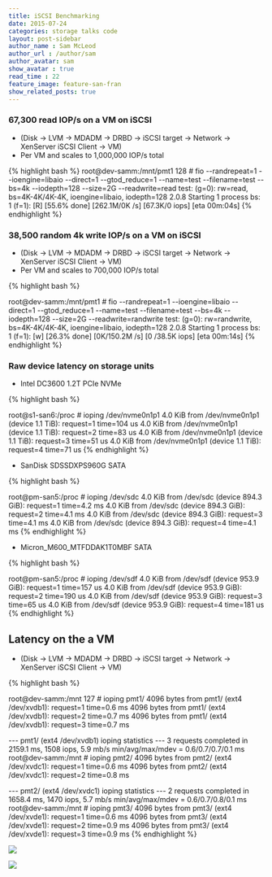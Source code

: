 ```yaml
---
title: iSCSI Benchmarking
date: 2015-07-24
categories: storage talks code
layout: post-sidebar
author_name : Sam McLeod
author_url : /author/sam
author_avatar: sam
show_avatar : true
read_time : 22
feature_image: feature-san-fran
show_related_posts: true
---
```


### 67,300 read IOP/s on a VM on iSCSI

- (Disk -> LVM -> MDADM -> DRBD -> iSCSI target -> Network -> XenServer iSCSI Client -> VM)
- Per VM and scales to 1,000,000 IOP/s total

{% highlight bash %}
root@dev-samm:/mnt/pmt1 128 # fio --randrepeat=1 --ioengine=libaio --direct=1 --gtod_reduce=1 --name=test --filename=test --bs=4k --iodepth=128 --size=2G --readwrite=read
test: (g=0): rw=read, bs=4K-4K/4K-4K, ioengine=libaio, iodepth=128
2.0.8
Starting 1 process
bs: 1 (f=1): [R] [55.6% done] [262.1M/0K /s] [67.3K/0  iops] [eta 00m:04s]
{% endhighlight %}

### 38,500 random 4k write IOP/s on a VM on iSCSI

- (Disk -> LVM -> MDADM -> DRBD -> iSCSI target -> Network -> XenServer iSCSI Client -> VM)
- Per VM and scales to 700,000 IOP/s total

{% highlight bash %}

root@dev-samm:/mnt/pmt1 # fio --randrepeat=1 --ioengine=libaio --direct=1 --gtod_reduce=1 --name=test --filename=test --bs=4k --iodepth=128 --size=2G --readwrite=randwrite
test: (g=0): rw=randwrite, bs=4K-4K/4K-4K, ioengine=libaio, iodepth=128
2.0.8
Starting 1 process
bs: 1 (f=1): [w] [26.3% done] [0K/150.2M /s] [0 /38.5K iops] [eta 00m:14s]
{% endhighlight %}

<!--more-->

### Raw device latency on storage units

- Intel DC3600 1.2T PCIe NVMe

{% highlight bash %}

root@s1-san6:/proc  # ioping /dev/nvme0n1p1
4.0 KiB from /dev/nvme0n1p1 (device 1.1 TiB): request=1 time=104 us
4.0 KiB from /dev/nvme0n1p1 (device 1.1 TiB): request=2 time=83 us
4.0 KiB from /dev/nvme0n1p1 (device 1.1 TiB): request=3 time=51 us
4.0 KiB from /dev/nvme0n1p1 (device 1.1 TiB): request=4 time=71 us
{% endhighlight %}


- SanDisk SDSSDXPS960G SATA

{% highlight bash %}

root@pm-san5:/proc  # ioping /dev/sdc
4.0 KiB from /dev/sdc (device 894.3 GiB): request=1 time=4.2 ms
4.0 KiB from /dev/sdc (device 894.3 GiB): request=2 time=4.1 ms
4.0 KiB from /dev/sdc (device 894.3 GiB): request=3 time=4.1 ms
4.0 KiB from /dev/sdc (device 894.3 GiB): request=4 time=4.1 ms
{% endhighlight %}


- Micron_M600_MTFDDAK1T0MBF SATA

{% highlight bash %}

root@pm-san5:/proc  # ioping /dev/sdf
4.0 KiB from /dev/sdf (device 953.9 GiB): request=1 time=157 us
4.0 KiB from /dev/sdf (device 953.9 GiB): request=2 time=190 us
4.0 KiB from /dev/sdf (device 953.9 GiB): request=3 time=65 us
4.0 KiB from /dev/sdf (device 953.9 GiB): request=4 time=181 us
{% endhighlight %}


## Latency on the a VM

- (Disk -> LVM -> MDADM -> DRBD -> iSCSI target -> Network -> XenServer iSCSI Client -> VM)

{% highlight bash %}

root@dev-samm:/mnt 127 # ioping pmt1/
4096 bytes from pmt1/ (ext4 /dev/xvdb1): request=1 time=0.6 ms
4096 bytes from pmt1/ (ext4 /dev/xvdb1): request=2 time=0.7 ms
4096 bytes from pmt1/ (ext4 /dev/xvdb1): request=3 time=0.7 ms

--- pmt1/ (ext4 /dev/xvdb1) ioping statistics ---
3 requests completed in 2159.1 ms, 1508 iops, 5.9 mb/s
min/avg/max/mdev = 0.6/0.7/0.7/0.1 ms
root@dev-samm:/mnt  # ioping pmt2/
4096 bytes from pmt2/ (ext4 /dev/xvdc1): request=1 time=0.6 ms
4096 bytes from pmt2/ (ext4 /dev/xvdc1): request=2 time=0.8 ms

--- pmt2/ (ext4 /dev/xvdc1) ioping statistics ---
2 requests completed in 1658.4 ms, 1470 iops, 5.7 mb/s
min/avg/max/mdev = 0.6/0.7/0.8/0.1 ms
root@dev-samm:/mnt  # ioping pmt3/
4096 bytes from pmt3/ (ext4 /dev/xvde1): request=1 time=0.6 ms
4096 bytes from pmt3/ (ext4 /dev/xvde1): request=2 time=0.9 ms
4096 bytes from pmt3/ (ext4 /dev/xvde1): request=3 time=0.9 ms
{% endhighlight %}


![](https://smcleod.net/images/san/lcmcpcmk.png)


![](https://smcleod.net/images/san/supermicrox2.jpg)